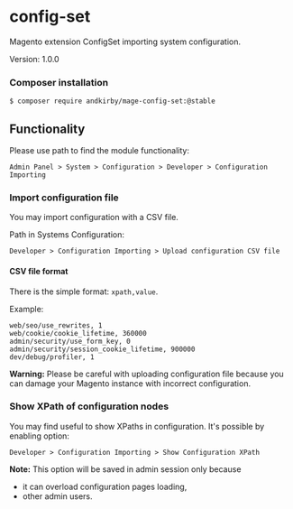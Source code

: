 # config-set
Magento extension ConfigSet importing system configuration.

Version: 1.0.0

### Composer installation
```shell
$ composer require andkirby/mage-config-set:@stable
```

## Functionality
Please use path to find the module functionality:
```
Admin Panel > System > Configuration > Developer > Configuration Importing
```

### Import configuration file
You may import configuration with a CSV file.

Path in Systems Configuration:
```
Developer > Configuration Importing > Upload configuration CSV file
```

#### CSV file format
There is the simple format: `xpath,value`.

Example:
```
web/seo/use_rewrites, 1
web/cookie/cookie_lifetime, 360000
admin/security/use_form_key, 0
admin/security/session_cookie_lifetime, 900000
dev/debug/profiler, 1
```

**Warning:** Please be careful with uploading configuration file 
because you can damage your Magento instance with incorrect configuration.

### Show XPath of configuration nodes
You may find useful to show XPaths in configuration. It's possible by enabling option:
```
Developer > Configuration Importing > Show Configuration XPath 
```

**Note:** This option will be saved in admin session only because 
- it can overload configuration pages loading,
- other admin users.
